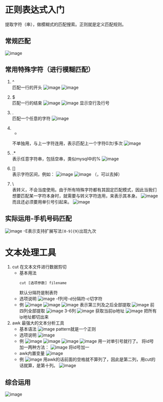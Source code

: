 # 正则表达式入门
提取字符（串），做模糊式的匹配搜索。正则就是定义匹配规则。
## 常规匹配
   ![image](https://github.com/user-attachments/assets/16e7da57-e2b7-4098-b0b1-83f64c6241ad)
## 常用特殊字符（进行模糊匹配）
1. ^  
   匹配一行的开头
   ![image](https://github.com/user-attachments/assets/5a0e3ced-4a71-42ff-ab50-b489a5ced6e7)
   ![image](https://github.com/user-attachments/assets/c8cf8fa0-c8aa-42ff-b60e-769eeca6d6ed)

3. $  
   匹配一行的结束
   ![image](https://github.com/user-attachments/assets/f7f4c7c1-1d59-4ed4-9144-6f2cdc9d4027)
   ![image](https://github.com/user-attachments/assets/e2c29b22-766c-48a6-a29e-7962fc4bf2f0)
   显示空行及行号
5. .  
   匹配一个任意的字符
   ![image](https://github.com/user-attachments/assets/bf6ba41d-0fd8-470d-b2ba-729531034452)
5. *  
   不单独用，与上一字符连用，表示匹配上一个字符0次/多次
   ![image](https://github.com/user-attachments/assets/f1d538ce-15a1-4b85-8896-e05ad33f1664)
6. .*  
   表示任意字符串，包括空串，类似mysql中的%
   ![image](https://github.com/user-attachments/assets/bc032291-f864-485c-8cec-a39dafc48b98)
7. []  
   表示字符区间，例如：
   ![image](https://github.com/user-attachments/assets/0a3d37e3-14ff-4451-9740-a23377f13adb)
   ![image](https://github.com/user-attachments/assets/01a566a2-8841-476f-88ee-99f60752c495)
   （，可以去掉）
8. \  
   表转义，不会当度使用。由于所有特殊字符都有其固定匹配模式，因此当我们想要匹配某一字符本身时，就需要与转义字符连用，来表示其本身。
   ![image](https://github.com/user-attachments/assets/18d0674b-26ae-40eb-a248-7e99ace593c8)
   而且还必须要用单引号引起来。
   ![image](https://github.com/user-attachments/assets/87db32bb-f2c4-4f28-b87e-c09c2725d555)
## 实际运用-手机号码匹配
![image](https://github.com/user-attachments/assets/8b0798b3-4e6f-4cfa-a8e1-4a4fe820027a)
-E表示支持扩展写法``[0-9]{9}``出现九次
# 文本处理工具
1. cut
   在文本文件进行数据剪切
   - 基本用法
     ```
     cut [选项参数] filename
     ```
     默认分隔符是制表符
   - 选项说明
     ![image](https://github.com/user-attachments/assets/71c53bac-df45-45c2-824d-a09aaea55b05)
     -f列号-d分隔符-c切字符
   - 例
     ![image](https://github.com/user-attachments/assets/7fb35c50-683d-4eeb-a547-161078f372fb)
     ![image](https://github.com/user-attachments/assets/955a4eea-16ce-4989-b966-08ab0b9a55c6)
     ![image](https://github.com/user-attachments/assets/04cb4841-5ac8-479f-b72b-7a59143f4f9c)
     表示第三列及之后全部提取
     ![image](https://github.com/user-attachments/assets/a8c091b8-f471-4b65-b418-f85aaa532a30)
     前四列全部提取
     ![image](https://github.com/user-attachments/assets/b94e6459-d0f2-47b8-bafa-1d581f483d57)
     3-6列
     ![image](https://github.com/user-attachments/assets/57c8d6c4-6275-4bd4-bf7a-9623ae5f5bee)
     获取当前ip地址
     ![image](https://github.com/user-attachments/assets/2e408b42-437a-4a7f-a29c-3b8770f1c909)
     把所有ip地址都切出来
2. awk
   最强大的文本分析工具
   - 基本语法
     ![image](https://github.com/user-attachments/assets/19f614e8-8b68-474d-9bd9-7d58e7e9b1c1)
     pattern就是一个正则
   - 选项说明
     ![image](https://github.com/user-attachments/assets/cac2ea82-a5fc-402e-a19a-c9c556e4303b)
   - 例
     ![image](https://github.com/user-attachments/assets/a1c26fc5-4edc-4f88-8e8e-cb43a9ec6aed)
     ![image](https://github.com/user-attachments/assets/b5c959ce-c783-4cd1-b6ab-b62aaf4562e9)
     ![image](https://github.com/user-attachments/assets/5704d9a7-3a74-4028-81e2-5fbade5d7de5)
     ![image](https://github.com/user-attachments/assets/c9ffbad1-0fbd-4698-9a2f-24125c1225c4)
     用一对单引号就行了。
     将id号加一两种方法：
     ![image](https://github.com/user-attachments/assets/bf256999-9b94-4dd2-aa01-fa8c2d36bcdc)
     将id号加一
   - awk内置变量
     ![image](https://github.com/user-attachments/assets/255b6876-fbd4-4fa2-bc16-7b8832213aea)
   - 例
     ![image](https://github.com/user-attachments/assets/75649118-d265-4629-a72a-c407d4af9a8a)
     用awk的话前面的空格就不算列了，因此是第二列，用cut的话就算，是第十列。
     ![image](https://github.com/user-attachments/assets/3fa520a2-f037-4bd2-b2b2-b19a05314ce1)
## 综合运用
![image](https://github.com/user-attachments/assets/29426e49-6b7c-47e0-9eed-5ddd72fd9b62)



     




